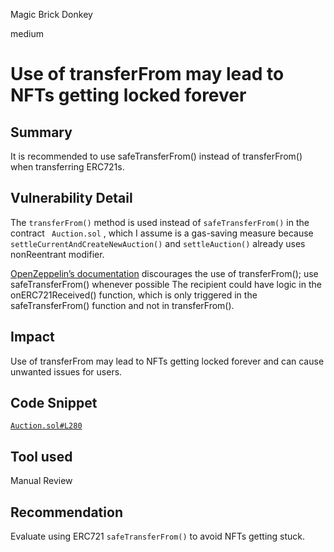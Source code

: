 Magic Brick Donkey

medium

# Use of transferFrom may lead to NFTs getting locked forever

## Summary

It is recommended to use safeTransferFrom() instead of transferFrom() when transferring ERC721s.

## Vulnerability Detail

The `transferFrom()` method is used instead of `safeTransferFrom()` in the contract ` Auction.sol` , which I assume is a gas-saving measure because `settleCurrentAndCreateNewAuction()` and `settleAuction()` already uses nonReentrant modifier. 

[OpenZeppelin’s documentation](https://docs.openzeppelin.com/contracts/4.x/api/token/erc721#IERC721-transferFrom-address-address-uint256-) discourages the use of transferFrom(); use safeTransferFrom() whenever possible
The recipient could have logic in the onERC721Received() function, which is only triggered in the safeTransferFrom() function and not in transferFrom().

## Impact

Use of transferFrom may lead to NFTs getting locked forever and can cause unwanted issues for users.

## Code Snippet

[`Auction.sol#L280`](https://github.com/sherlock-audit/2023-09-nounsbuilder/blob/db232c649b425c36f5a93607c95cfdf0e5962b2f/nouns-protocol/src/auction/Auction.sol#L280C4-L280C4)

## Tool used

Manual Review

## Recommendation

Evaluate using ERC721 `safeTransferFrom()` to avoid NFTs getting stuck.